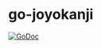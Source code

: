 # go-joyokanji

[![GoDoc](https://godoc.org/github.com/178inaba/go-joyokanji?status.svg)](https://godoc.org/github.com/178inaba/go-joyokanji)
